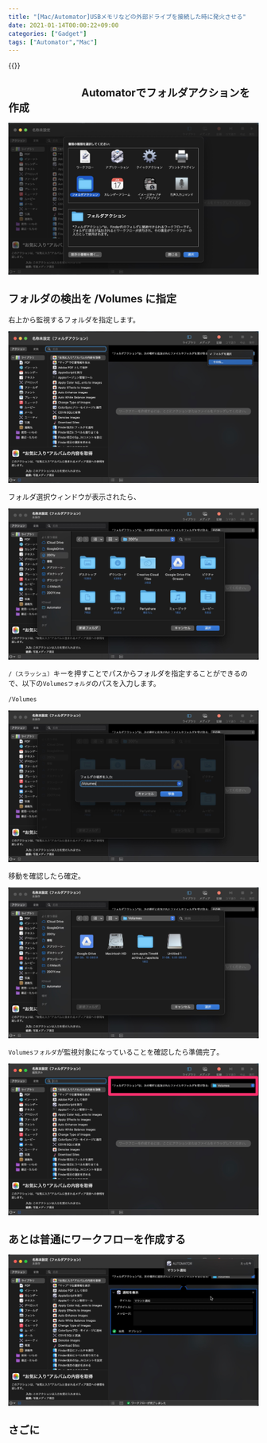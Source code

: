 ```yaml
---
title: "[Mac/Automator]USBメモリなどの外部ドライブを接続した時に発火させる"
date: 2021-01-14T00:00:22+09:00
categories: ["Gadget"]
tags: ["Automator","Mac"]
---
```




{{<ad>}}

## 　　　　　　　Automatorでフォルダアクションを作成

![](../../../images/automator-when-connecting-drive-1.jpg)

## フォルダの検出を /Volumes に指定

右上から監視するフォルダを指定します。

![](../../../images/automator-when-connecting-drive-2.jpg)

フォルダ選択ウィンドウが表示されたら、

![](../../../images/automator-when-connecting-drive-3.jpg)

`/（スラッシュ）`キーを押すことでパスからフォルダを指定することができるので、以下の`Volumesフォルダ`のパスを入力します。

```sh
/Volumes
```

![](../../../images/automator-when-connecting-drive-4.jpg)

移動を確認したら確定。

![](../../../images/automator-when-connecting-drive-5.jpg)

`Volumesフォルダ`が監視対象になっていることを確認したら準備完了。

![](../../../images/automator-when-connecting-drive-6.jpg)

## あとは普通にワークフローを作成する

![](../../../images/automator-when-connecting-drive-7.jpg)

## さごに